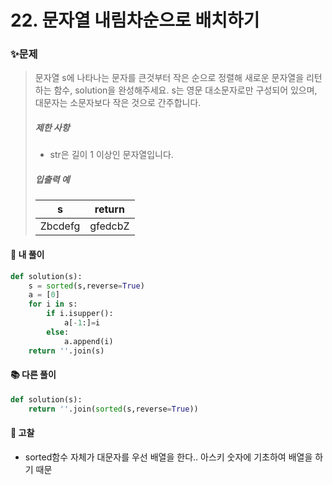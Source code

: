 # 22. 문자열 내림차순으로 배치하기

### ✨문제

> 문자열 s에 나타나는 문자를 큰것부터 작은 순으로 정렬해 새로운 문자열을 리턴하는 함수, solution을 완성해주세요.
> s는 영문 대소문자로만 구성되어 있으며, 대문자는 소문자보다 작은 것으로 간주합니다.
>
> ##### 제한 사항
>
> - str은 길이 1 이상인 문자열입니다.
>
> ##### 입출력 예
>
> | s       | return  |
> | ------- | ------- |
> | Zbcdefg | gfedcbZ |



#### 🎈 내 풀이

```python
def solution(s):
    s = sorted(s,reverse=True)
    a = [0]
    for i in s:
        if i.isupper():
            a[-1:]=i
        else:
            a.append(i)
    return ''.join(s)
```



#### **📚 다른 풀이** 

```python
def solution(s):
    return ''.join(sorted(s,reverse=True))
```



#### 🧨 고찰

- sorted함수 자체가 대문자를 우선 배열을 한다.. 아스키 숫자에 기초하여 배열을 하기 때문